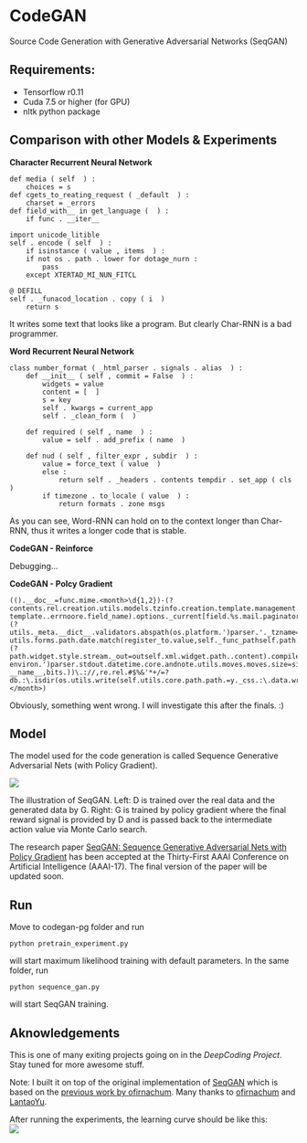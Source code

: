 # CodeGAN 

Source Code Generation with Generative Adversarial Networks (SeqGAN)

## Requirements: 
* Tensorflow r0.11
* Cuda 7.5 or higher (for GPU)  
* nltk python package

## Comparison with other Models & Experiments

**Character Recurrent Neural Network**
```
def media ( self  ) :
    choices = s
def cgets_to_reating_request ( _default  ) :
    charset = _errors
def field_with__ in get_language (  ) :
    if func . __iter__

import unicode_litible
self . encode ( self  ) :
    if isinstance ( value , items  ) :
    if not os . path . lower for dotage_nurn :
        pass
    except XTERTAD_MI_NUN_FITCL

@ DEFILL
self . _funacod_location . copy ( i  )
    return s
```

It writes some text that looks like a program.
But clearly Char-RNN is a bad programmer.

**Word Recurrent Neural Network**
```
class number_format ( _html_parser . signals . alias  ) :
    def __init__ ( self , commit = False  ) :
        widgets = value
        content = [  ]
        s = key
        self . kwargs = current_app
        self . _clean_form (  )

    def required ( self , name  ) :
        value = self . add_prefix ( name  )

    def nud ( self , filter_expr , subdir  ) :
        value = force_text ( value  )
        else :
            return self . _headers . contents tempdir . set_app ( cls  )
        if timezone . to_locale ( value  ) :
            return formats . zone msgs
```

As you can see, Word-RNN can hold on to the context longer than Char-RNN,
thus it writes a longer code that is stable.

**CodeGAN - Reinforce**

Debugging...

**CodeGAN - Polcy Gradient**

```
(().__doc__=func.mime.<month>\d{1,2})-(?
contents.rel.creation.utils.models.tzinfo.creation.template.management.image.utils.utils.utils..value,self.dirname(writer.month,d._meta.core.data.isdir(os.match(bmatch.value,self.introspection.write(self.six.=self._archive.name=nameself.quote_name(self.dicts.tzinfo.utils.core.attname]=.')parser.%new_path,self.__args,**self.pk.add(opts.model.get(',','._out.compress(pickle.children.checks.lru_cacheinstead._out.style.nodelist_true.xml.management.path.dayifself.empty_form.utils.!
template..errnoore.field_name).options._current[field.%s.mail.paginator.iteritems(self.serializers.day,dt.match(bmatch._default_manager.fk.utils.__class__.data.xml.rawdataself.write(self.append(self._dir)or(e.widgets=copy._pk_field.migrations.utils.initial.decimal_places).models.pk.servers..__unicode__().utils.utils.can_write.nodelist.')parser.style.backends.platform.style.fk.stdout.stderr.ops.utils._meta.match(outer.options.append(self.six.ops.field.contentifsix.style.utils.kwargs.six.fileorself.choices.utils.path.core.utils.queryset.core.fileno(),sys.utils.utils.to.management.utils.::(?
utils._meta.__dict__.validators.abspath(os.platform.')parser.'._tzname=self.!
utils.forms.path.date.match(register_to.value,self._func_pathself.path.*ritem.loader.utils.attname]=.endswith('.data.file)withio.datetime.json_kwargs.loader.deleted_objects.value==self.introspection.forms.loader.dup2(si.')parser.fk.remove(self.six._servers=server.join(app_config.iteritems(sub_match.xml.%self.dst(self.core.schemeandparsed.data.path.__class__._cache.|re.utils.append(self.management.path.connection.loader._meta.stdout.object.six.moves.write(self.utils.settings.path.template.db.object.urllib.moves._meta.')parser.core.second,dt.style._stream,self.using].level<checks.dumps({f:e.style.utils.path.graph.0.ignore=options.core.stdout.:(?
path.widget.style.stream._out=outself.xml.widget.path..content).compile(r(^[!
environ.')parser.stdout.datetime.core.andnote.utils.moves.moves.size=sizeself.http._errors[field].core.stdout.*?
__name__,bits.))\.://,re.rel.#$%&'*+/=?
db.:\.isdir(os.utils.write(self.utils.core.path.path.=y._css.:\.data.write(writer.migrations.files,self.*?)))]))})>'))))))')'))')))')))]'))'))))))</month>)
```

Obviously, something went wrong.
I will investigate this after the finals. :)

## Model

The model used for the code generation is called Sequence Generative Adversarial Nets (with Policy Gradient).

![](https://github.com/keonkim/CodeGAN/blob/master/images/seqgan.png)

The illustration of SeqGAN.
Left: D is trained over the real data and the generated data by G.
Right: G is trained by policy gradient where the final reward signal is provided by D and
is passed back to the intermediate action value via Monte Carlo search.

The research paper [SeqGAN: Sequence Generative Adversarial Nets with Policy Gradient](http://arxiv.org/abs/1609.05473)
has been accepted at the Thirty-First AAAI Conference on Artificial Intelligence (AAAI-17).
The final version of the paper will be updated soon.

## Run
Move to codegan-pg folder and run
```
python pretrain_experiment.py
```
will start maximum likelihood training with default parameters.
In the same folder, run
```
python sequence_gan.py
```
will start SeqGAN training.


## Aknowledgements
This is one of many exiting projects going on in the *DeepCoding Project*.
Stay tuned for more awesome stuff.

Note:
I built it on top of the original implementation of [SeqGAN](https://github.com/LantaoYu/SeqGAN) which is 
based on the [previous work by ofirnachum](https://github.com/ofirnachum/sequence_gan).
Many thanks to [ofirnachum](https://github.com/ofirnachum) and [LantaoYu](https://github.com/LantaoYu).

After running the experiments, the learning curve should be like this:  
![](https://github.com/keonkim/CodeGAN/blob/master/images/lc.png)
